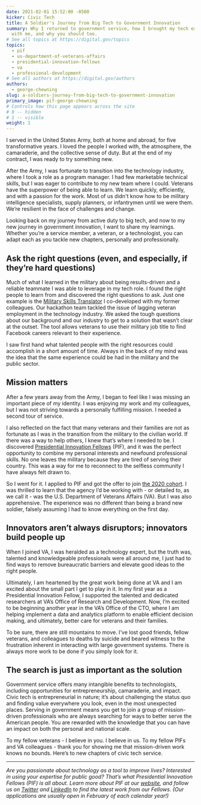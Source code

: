 ```yaml
---
date: 2021-02-01 15:52:00 -0500
kicker: Civic Tech
title: A Soldier's Journey from Big Tech to Government Innovation
summary: Why I returned to government service, how I brought my tech experience
  with me, and why you should too.
# See all topics at https://digital.gov/topics
topics:
  - pif
  - us-department-of-veterans-affairs
  - presidential-innovation-fellows
  - va
  - professional-development
# See all authors at https://digital.gov/authors
authors:
  - george-chewning
slug: a-soldiers-journey-from-big-tech-to-government-innovation
primary_image: pif-george-chewning
# Controls how this page appears across the site
# 0 -- hidden
# 1 -- visible
weight: 1
---
```

I served in the United States Army, both at home and abroad, for five transformative years. I loved the people I worked with, the atmosphere, the camaraderie, and the collective sense of duty. But at the end of my contract, I was ready to try something new.

After the Army, I was fortunate to transition into the technology industry, where I took a role as a program manager. I had few marketable technical skills, but I was eager to contribute to my new team where I could. Veterans have the superpower of being able to learn. We learn quickly, efficiently, and with a passion for the work. Most of us didn't know how to be military intelligence specialists, supply planners, or infantrymen until we were them. We’re resilient in the face of challenges and change. 

Looking back on my journey from active duty to big tech, and now to my new journey in government innovation, I want to share my learnings. Whether you’re a service member, a veteran, or a technologist, you can adapt each as you tackle new chapters, personally and professionally. 

## Ask the right questions (even, and especially, if they’re hard questions)

Much of what I learned in the military about being results-driven and a reliable teammate I was able to leverage in my tech role. I found the right people to learn from and discovered the right questions to ask. Just one example is the [Military Skills Translator](https://www.facebook.com/careers/life/building-a-mission-driven-tool-how-military-skills-translate-to-facebook-careers) I co-developed with my former colleagues. Our hackathon team tackled the issue of lagging veteran employment in the technology industry. We asked the tough questions about our background and our industry to get to a solution that wasn’t clear at the outset. The tool allows veterans to use their military job title to find Facebook careers relevant to their experience. 

I saw first hand what talented people with the right resources could accomplish in a short amount of time. Always in the back of my mind was the idea that the same experience could be had in the military and the public sector. 

## Mission matters

After a few years away from the Army, I began to feel like I was missing an important piece of my identity. I was enjoying my work and my colleagues, but I was not striving towards a personally fulfilling mission. I needed a second tour of service.

I also reflected on the fact that many veterans and their families are not as fortunate as I was in the transition from the military to the civilian world. If there was a way to help others, I knew that’s where I needed to be. I discovered [Presidential Innovation Fellows](https://pif.gov) (PIF), and it was the perfect opportunity to combine my personal interests and newfound professional skills. No one leaves the military because they are tired of serving their country. This was a way for me to reconnect to the selfless community I have always felt drawn to. 

So I went for it. I applied to PIF and got the offer to join [the 2020 cohort](https://www.gsa.gov/blog/2019/10/03/meet-the-new-presidential-innovation-fellows). I was thrilled to learn that the agency I’d be working with - or detailed to, as we call it - was the U.S. Department of Veterans Affairs (VA). But I was also apprehensive. The experience was no different than being a brand new soldier, falsely assuming I had to know everything on the first day.

## Innovators aren’t always disruptors; innovators build people up 

When I joined VA, I was heralded as a technology expert, but the truth was, talented and knowledgeable professionals were all around me, I just had to find ways to remove bureaucratic barriers and elevate good ideas to the right people.

Ultimately, I am heartened by the great work being done at VA and I am excited about the small part I get to play in it. In my first year as a Presidential Innovation Fellow, I supported the talented and dedicated researchers at VA’s Office of Research and Development. Now, I’m excited to be beginning another year in the VA’s Office of the CTO, where I am helping implement a data and analytics platform to enable efficient decision making, and ultimately, better care for veterans and their families.

To be sure, there are still mountains to move. I've lost good friends, fellow veterans, and colleagues to deaths by suicide and beared witness to the frustration inherent in interacting with large government systems. There is always more work to be done if you simply look for it.

## The search is just as important as the solution

Government service offers many intangible benefits to technologists, including opportunities for entrepreneurship, camaraderie, and impact. Civic tech is entrepreneurial in nature; it’s about challenging the status quo and finding value everywhere you look, even in the most unexpected places. Serving in government means you get to join a group of mission-driven professionals who are always searching for ways to better serve the American people. You are rewarded with the knowledge that you can have an impact on both the personal and national scale. 

To my fellow veterans - I believe in you. I believe in us. To my fellow PIFs and VA colleagues - thank you for showing me that mission-driven work knows no bounds. Here’s to new chapters of civic tech service.

***

*Are you passionate about technology as a tool to improve lives? Interested in using your expertise for public good? That’s what Presidential Innovation Fellows (PIF) is all about. Learn more about PIF at our [website](https://www.presidentialinnovationfellows.gov/), and follow us on [Twitter](https://twitter.com/PIFgov) and [LinkedIn](https://www.linkedin.com/company/white-house-presidential-innovation-fellows/) to find the latest work from our Fellows. (Our applications are usually open in February of each calendar year!)* 